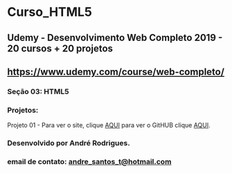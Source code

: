 # Curso_HTML5
## Udemy - Desenvolvimento Web Completo 2019 - 20 cursos + 20 projetos 
## https://www.udemy.com/course/web-completo/

### Seção 03: HTML5
### Projetos:

Projeto 01 - Para ver o site, clique [AQUI](https://github.com/MunrraMT/Aprendendo_CSS3/Projeto_01/index.html) para ver o GitHUB clique [AQUI](https://github.com/MunrraMT/Aprendendo_CSS3/Projeto_01).


### Desenvolvido por André Rodrigues.
### email de contato: andre_santos_t@hotmail.com
